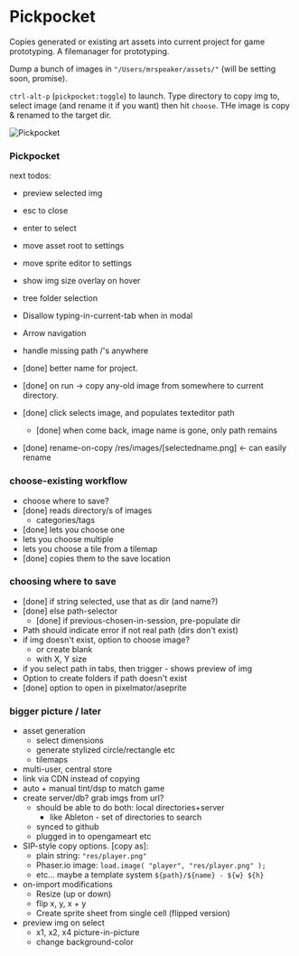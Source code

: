 # Pickpocket

Copies generated or existing art assets into current project for game prototyping. A filemanager for prototyping.

Dump a bunch of images in `"/Users/mrspeaker/assets/"` (will be setting soon, promise).

`ctrl-alt-p` (`pickpocket:toggle`) to launch. Type directory to copy img to, select image (and rename it if you want) then hit `choose`. THe image is copy & renamed to the target dir.

![Pickpocket](https://f.cloud.github.com/assets/69169/2290250/c35d867a-a017-11e3-86be-cd7c5bf3ff9b.gif)

### Pickpocket

next todos:
  * preview selected img
  * esc to close
  * enter to select
  * move asset root to settings
  * move sprite editor to settings
  * show img size overlay on hover
  * tree folder selection
  * Disallow typing-in-current-tab when in modal
  * Arrow navigation
  * handle missing path /'s anywhere

  * [done] better name for project.
  * [done] on run -> copy any-old image from somewhere to current directory.
  * [done] click selects image, and populates texteditor path
    * [done] when come back, image name is gone, only path remains
  * [done] rename-on-copy    /res/images/[selectedname.png] <- can easily rename

### choose-existing workflow
  * choose where to save?
  * [done] reads directory/s of images
    * categories/tags
  * [done] lets you choose one
  * lets you choose multiple
  * lets you choose a tile from a tilemap
  * [done] copies them to the save location

### choosing where to save
  * [done] if string selected, use that as dir (and name?)
  * [done] else path-selector
    * [done] if previous-chosen-in-session, pre-populate dir
  * Path should indicate error if not real path (dirs don't exist)
  * if img doesn't exist, option to choose image?
    * or create blank
    * with X, Y size
  * if you select path in tabs, then trigger - shows preview of img
  * Option to create folders if path doesn't exist
  * [done] option to open in pixelmator/aseprite

### bigger picture / later
  * asset generation
    * select dimensions
    * generate stylized circle/rectangle etc
    * tilemaps
  * multi-user, central store
  * link via CDN instead of copying
  * auto + manual tint/dsp to match game
  * create server/db? grab imgs from url?
    * should be able to do both: local directories+server
      * like Ableton - set of directories to search
    * synced to github
    * plugged in to opengameart etc
  * SIP-style copy options. [copy as]:
    * plain string: `"res/player.png"`
    * Phaser.io image: `load.image( "player", "res/player.png" );`
    * etc... maybe a template system `${path}/${name} - ${w} ${h}`
  * on-import modifications
    * Resize (up or down)
    * flip x, y, x + y
    * Create sprite sheet from single cell (flipped version)
  * preview img on select
    * x1, x2, x4 picture-in-picture
    * change background-color
